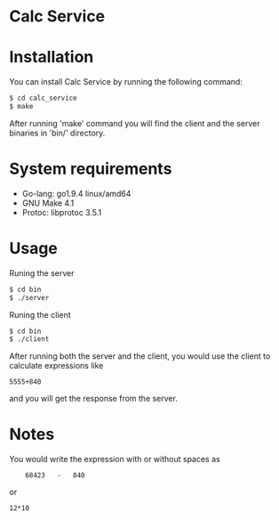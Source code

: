 # Calc Service

# Installation
You can install Calc Service by running the following command:
```sh
$ cd calc_service
$ make
```
After running 'make' command you will find the client and the server binaries in
'bin/' directory.

# System requirements
- Go-lang: go1.9.4 linux/amd64
- GNU Make 4.1
- Protoc: libprotoc 3.5.1

# Usage
Runing the server
```sh
$ cd bin
$ ./server
```
Runing the client
```sh
$ cd bin
$ ./client
```
After running both the server and the client, you would use the client to calculate expressions like 
```
5555+840
```
and you will get the response from the server.

# Notes
You would write the expression with or without spaces as
```
    68423   -   840  
```
or
```
12*10
```
